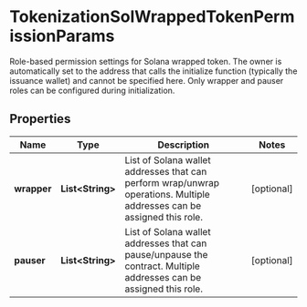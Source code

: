 

# TokenizationSolWrappedTokenPermissionParams

Role-based permission settings for Solana wrapped token. The owner is automatically set to the address that calls the initialize function (typically the issuance wallet) and cannot be specified here. Only wrapper and pauser roles can be configured during initialization.

## Properties

| Name | Type | Description | Notes |
|------------ | ------------- | ------------- | -------------|
|**wrapper** | **List&lt;String&gt;** | List of Solana wallet addresses that can perform wrap/unwrap operations. Multiple addresses can be assigned this role. |  [optional] |
|**pauser** | **List&lt;String&gt;** | List of Solana wallet addresses that can pause/unpause the contract. Multiple addresses can be assigned this role. |  [optional] |



